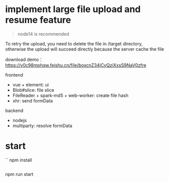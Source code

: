 # implement large file upload and resume feature

> node14 is recommended

To retry the upload, you need to delete the file in /target directory, otherwise the upload will succeed directly because the server cache the file

download demo： https://v0c98mphqw.feishu.cn/file/boxcnZ34jCyQziXxsS9NaV0zfre


frontend
* vue + element: ui
* Blob#slice: file slice
* FileReader + spark-md5 + web-worker: create file hash
* xhr: send formData

backend
* nodejs
* multiparty: resolve formData

# start

``
npm install
```

 ```
npm run start
```
